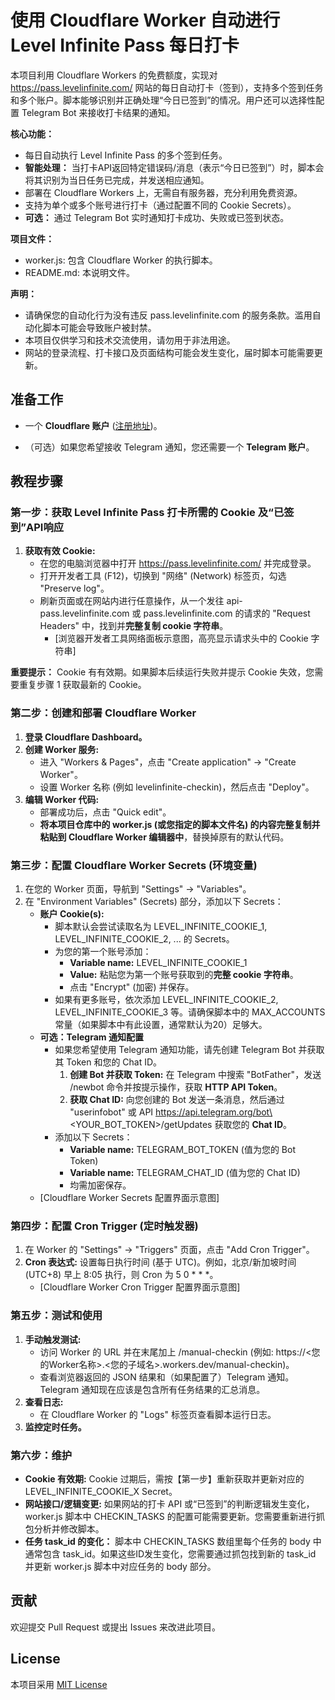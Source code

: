 # **使用 Cloudflare Worker 自动进行 Level Infinite Pass 每日打卡**

本项目利用 Cloudflare Workers 的免费额度，实现对 https://pass.levelinfinite.com/ 网站的每日自动打卡（签到），支持多个签到任务和多个账户。脚本能够识别并正确处理“今日已签到”的情况。用户还可以选择性配置 Telegram Bot 来接收打卡结果的通知。

**核心功能：**

* 每日自动执行 Level Infinite Pass 的多个签到任务。  
* **智能处理：** 当打卡API返回特定错误码/消息（表示“今日已签到”）时，脚本会将其识别为当日任务已完成，并发送相应通知。  
* 部署在 Cloudflare Workers 上，无需自有服务器，充分利用免费资源。  
* 支持为单个或多个账号进行打卡（通过配置不同的 Cookie Secrets）。  
* **可选：** 通过 Telegram Bot 实时通知打卡成功、失败或已签到状态。

**项目文件：**

* worker.js: 包含 Cloudflare Worker 的执行脚本。  
* README.md: 本说明文件。

**声明：**

* 请确保您的自动化行为没有违反 pass.levelinfinite.com 的服务条款。滥用自动化脚本可能会导致账户被封禁。  
* 本项目仅供学习和技术交流使用，请勿用于非法用途。  
* 网站的登录流程、打卡接口及页面结构可能会发生变化，届时脚本可能需要更新。

## **准备工作**

* 一个 **Cloudflare 账户** ([注册地址](https://dash.cloudflare.com/sign-up))。  

* （可选）如果您希望接收 Telegram 通知，您还需要一个 **Telegram 账户**。

## **教程步骤**

### **第一步：获取 Level Infinite Pass 打卡所需的 Cookie 及“已签到”API响应**

1. **获取有效 Cookie:**  
   * 在您的电脑浏览器中打开 https://pass.levelinfinite.com/ 并完成登录。  
   * 打开开发者工具 (F12)，切换到 "网络" (Network) 标签页，勾选 "Preserve log"。  
   * 刷新页面或在网站内进行任意操作，从一个发往 api-pass.levelinfinite.com 或 pass.levelinfinite.com 的请求的 "Request Headers" 中，找到并**完整复制 cookie 字符串**。  
     * \[浏览器开发者工具网络面板示意图，高亮显示请求头中的 Cookie 字符串\]  

**重要提示：** Cookie 有有效期。如果脚本后续运行失败并提示 Cookie 失效，您需要重复步骤 1 获取最新的 Cookie。

### **第二步：创建和部署 Cloudflare Worker**

1. **登录 Cloudflare Dashboard。**  
2. **创建 Worker 服务:**  
   * 进入 "Workers & Pages"，点击 "Create application" \-\> "Create Worker"。  
   * 设置 Worker 名称 (例如 levelinfinite-checkin)，然后点击 "Deploy"。  
3. **编辑 Worker 代码:**  
   * 部署成功后，点击 "Quick edit"。  
   * **将本项目仓库中的 worker.js (或您指定的脚本文件名) 的内容完整复制并粘贴到 Cloudflare Worker 编辑器中**，替换掉原有的默认代码。  

### **第三步：配置 Cloudflare Worker Secrets (环境变量)**

1. 在您的 Worker 页面，导航到 "Settings" \-\> "Variables"。  
2. 在 "Environment Variables" (Secrets) 部分，添加以下 Secrets：  
   * **账户 Cookie(s):**  
     * 脚本默认会尝试读取名为 LEVEL\_INFINITE\_COOKIE\_1, LEVEL\_INFINITE\_COOKIE\_2, ... 的 Secrets。  
     * 为您的第一个账号添加：  
       * **Variable name:** LEVEL\_INFINITE\_COOKIE\_1  
       * **Value:** 粘贴您为第一个账号获取到的**完整 cookie 字符串**。  
       * 点击 "Encrypt" (加密) 并保存。  
     * 如果有更多账号，依次添加 LEVEL\_INFINITE\_COOKIE\_2, LEVEL\_INFINITE\_COOKIE\_3 等。请确保脚本中的 MAX\_ACCOUNTS 常量（如果脚本中有此设置，通常默认为20）足够大。  
   * **可选：Telegram 通知配置**  
     * 如果您希望使用 Telegram 通知功能，请先创建 Telegram Bot 并获取其 Token 和您的 Chat ID。  
       1. **创建 Bot 并获取 Token:** 在 Telegram 中搜索 "BotFather"，发送 /newbot 命令并按提示操作，获取 **HTTP API Token**。  
       2. **获取 Chat ID:** 向您创建的 Bot 发送一条消息，然后通过 "userinfobot" 或 API https://api.telegram.org/bot\<YOUR\_BOT\_TOKEN\>/getUpdates 获取您的 **Chat ID**。  
     * 添加以下 Secrets：  
       * **Variable name:** TELEGRAM\_BOT\_TOKEN (值为您的 Bot Token)  
       * **Variable name:** TELEGRAM\_CHAT\_ID (值为您的 Chat ID)  
       * 均需加密保存。  
   * \[Cloudflare Worker Secrets 配置界面示意图\]

### **第四步：配置 Cron Trigger (定时触发器)**

1. 在 Worker 的 "Settings" \-\> "Triggers" 页面，点击 "Add Cron Trigger"。  
2. **Cron 表达式:** 设置每日执行时间 (基于 UTC)。例如，北京/新加坡时间 (UTC+8) 早上 8:05 执行，则 Cron 为 5 0 \* \* \*。  
   * \[Cloudflare Worker Cron Trigger 配置界面示意图\]

### **第五步：测试和使用**

1. **手动触发测试:**  
   * 访问 Worker 的 URL 并在末尾加上 /manual-checkin (例如: https://\<您的Worker名称\>.\<您的子域名\>.workers.dev/manual-checkin)。  
   * 查看浏览器返回的 JSON 结果和（如果配置了）Telegram 通知。Telegram 通知现在应该是包含所有任务结果的汇总消息。  
2. **查看日志:**  
   * 在 Cloudflare Worker 的 "Logs" 标签页查看脚本运行日志。  
3. **监控定时任务。**

### **第六步：维护**

* **Cookie 有效期:** Cookie 过期后，需按【第一步】重新获取并更新对应的 LEVEL\_INFINITE\_COOKIE\_X Secret。  
* **网站接口/逻辑变更:** 如果网站的打卡 API 或“已签到”的判断逻辑发生变化，worker.js 脚本中 CHECKIN\_TASKS 的配置可能需要更新。您需要重新进行抓包分析并修改脚本。  
* **任务 task\_id 的变化：** 脚本中 CHECKIN\_TASKS 数组里每个任务的 body 中通常包含 task\_id。如果这些ID发生变化，您需要通过抓包找到新的 task\_id 并更新 worker.js 脚本中对应任务的 body 部分。

## **贡献**

欢迎提交 Pull Request 或提出 Issues 来改进此项目。

## **License**

本项目采用 [MIT License](http://docs.google.com/LICENSE.md) 

